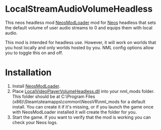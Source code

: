 # LocalStreamAudioVolumeHeadless
This neos headless mod 
[NeosModLoader](https://github.com/zkxs/NeosModLoader) mod for [Neos](https://neos.com/) headless that sets the default volume of user audio streams to 0 and equips them with local audio.

This mod is intended for headless use. However, it will work on worlds that you host locally and only worlds hosted by you. NML config options allow you to toggle this on and off.

# Installation
1. Install [NeosModLoader](https://github.com/zkxs/NeosModLoader).
2. Place [LocalVideoPlayerVolumeHeadless.dll](https://github.com/NeroWolf001/LocalStreamAudioVolumeHeadless/releases/latest/download/LocalAudioStreamVolumeHeadless.dll) into your nml_mods folder. This folder should be at C:\Program Files (x86)\Steam\steamapps\common\NeosVR\nml_mods for a default install. You can create it if it's missing, or if you launch the game once with NeosModLoader installed it will create the folder for you.
3. Start the game. If you want to verify that the mod is working you can check your Neos logs.
